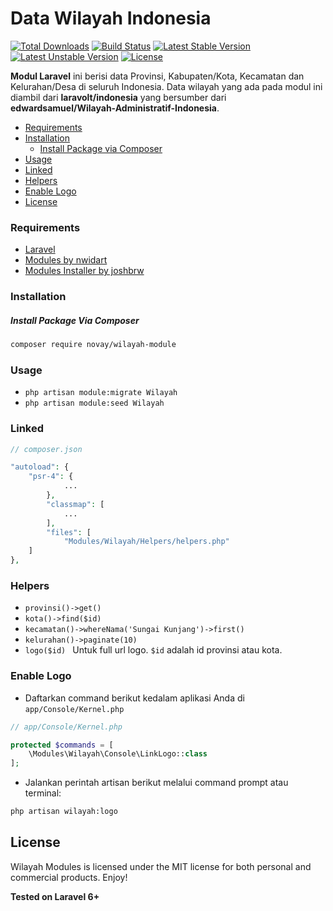 # Data Wilayah Indonesia

[![Total Downloads](https://poser.pugx.org/novay/wilayah-module/d/total.svg)](https://packagist.org/packages/novay/wilayah-module)
[![Build Status](https://travis-ci.org/novay/wilayah-module.svg?branch=master)](http://travis-ci.org/novay/wilayah-module)
[![Latest Stable Version](https://poser.pugx.org/novay/wilayah-module/v/stable.svg)](https://packagist.org/packages/novay/wilayah-module)
[![Latest Unstable Version](https://poser.pugx.org/novay/wilayah-module/v/unstable.svg)](https://packagist.org/packages/novay/wilayah-module)
[![License](https://poser.pugx.org/novay/wilayah-module/license.svg)](https://raw.githubusercontent.com/novay/wilayah-module/LICENSE)

**Modul Laravel** ini berisi data Provinsi, Kabupaten/Kota, Kecamatan dan Kelurahan/Desa di seluruh Indonesia. 
Data wilayah yang ada pada modul ini diambil dari **laravolt/indonesia** yang bersumber dari **edwardsamuel/Wilayah-Administratif-Indonesia**.

- [Requirements](#requirements)
- [Installation](#installation)
    - [Install Package via Composer](#install-package-via-composer)
- [Usage](#usage)
- [Linked](#linked)
- [Helpers](#helpers)
- [Enable Logo](#enable-logo)
- [License](#license)

### Requirements
* [Laravel](https://laravel.com/docs/installation)
* [Modules by nwidart](https://github.com/nwidart/laravel-modules)
* [Modules Installer by joshbrw](https://github.com/joshbrw/laravel-module-installer)

### Installation

##### Install Package Via Composer

```bash
composer require novay/wilayah-module
```

### Usage

* `php artisan module:migrate Wilayah`
* `php artisan module:seed Wilayah`

### Linked

```php
// composer.json

"autoload": {
	"psr-4": {
            ...
        },
        "classmap": [
            ...
        ], 
        "files": [
            "Modules/Wilayah/Helpers/helpers.php"
	]
},
```

### Helpers

- `provinsi()->get()`
- `kota()->find($id)`
- `kecamatan()->whereNama('Sungai Kunjang')->first()`
- `kelurahan()->paginate(10)`
- `logo($id) ` Untuk full url logo. `$id` adalah id provinsi atau kota.


### Enable Logo

* Daftarkan command berikut kedalam aplikasi Anda di `app/Console/Kernel.php`

```php
// app/Console/Kernel.php

protected $commands = [
	\Modules\Wilayah\Console\LinkLogo::class
];
```

* Jalankan perintah artisan berikut melalui command prompt atau terminal:

```bash
php artisan wilayah:logo
```

## License
Wilayah Modules is licensed under the MIT license for both personal and commercial products. Enjoy!

**Tested on Laravel 6+**
